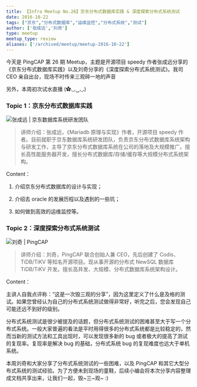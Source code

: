 ```yaml
---
title: 【Infra Meetup No.26】京东分布式数据库实践 & 深度探索分布式系统测试
date: 2016-10-22
tags: ["京东","分布式数据库","运维监控","分布式系统","测试"]
author: ['张成远','刘奇']
type: meetup
meetup_type: review
aliases: ['/archived/meetup/meetup-2016-10-22']
---
```



今天是 PingCAP 第 26 期 Meetup，主题是开源项目 speedy 作者张成远分享的《京东分布式数据库实践》以及刘奇分享的《深度探索分布式系统测试》。我司 CEO 亲自出台，现场不时传来三观碎一地的声音

另外，本周初次试水直播 (✿◡‿◡)

### Topic 1：京东分布式数据库实践

![张成远 | 京东数据库系统研发团队](media/meetup-26-20161022/1.jpeg)

>讲师介绍：张成远，《Mariadb 原理与实现》作者，开源项目 speedy 作者。目前就职于京东数据库系统研发团队，负责京东分布式数据库系统架构与研发工作，主导了京东分布式数据库系统在公司的落地及大规模推广。擅长高性能服务器开发，擅长分布式数据库/存储/缓存等大规模分布式系统架构。

Content： 

1. 介绍京东分布式数据库的设计与实现；

2. 介绍去 oracle 的发展历程以及遇到的一些坑；

3. 如何做到高效的运维监控等。

### Topic 2：深度探索分布式系统测试

![刘奇 | PingCAP](media/meetup-26-20161022/2.jpeg)

>讲师介绍：刘奇，PingCAP 联合创始人兼 CEO，先后创建了 Codis、TiDB/TiKV 等知名开源项目。现从事开源的分布式 NewSQL 数据库 TiDB/TiKV 开发。擅长高并发、大规模、分布式数据库系统架构设计。

Content：

主讲人自我点评称：“这是一次毁三观的分享”，因为这里定义了什么是及格的测试。如果您曾经认为自己的分布式系统测试做得非常好，听完之后，您会发现自己可能还远不到好的级别。

分布式系统测试是很少被提及的话题，但分布式系统测试的困难甚至大于写一个分布式系统。一般大家普遍的看法是平时用得很多的分布式系统都是比较稳定的，然而当新的测试方法和工具出现时，可以发现很多新的 bug 或者极大的提高了测试的复现率。复现率是解决 bug 的基础，分布式系统 bug 的复现难度也远大于单机系统。

本周刘奇和大家分享了分布式系统测试的一些困难，以及 PingCAP 和其它大型分布式系统的测试经验。为了方便未到现场的童鞋，后续小编会将本次分享内容整理成文档共享出来，让我们一起，毁~三~观~ :)

